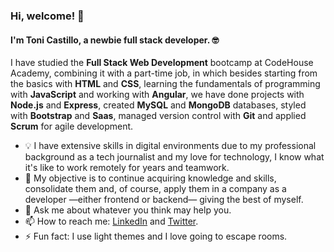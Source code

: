 ### Hi, welcome! 👋

#### I'm Toni Castillo, a newbie full stack developer. 🤓

I have studied the **Full Stack Web Development** bootcamp at CodeHouse Academy, combining it with a part-time job, in which besides starting from the basics with **HTML** and **CSS**, learning the fundamentals of programming with **JavaScript** and working with **Angular**, we have done projects with **Node.js** and **Express**, created **MySQL** and **MongoDB** databases, styled with **Bootstrap** and **Saas**, managed version control with **Git** and applied **Scrum** for agile development.

- 💡 I have extensive skills in digital environments due to my professional background as a tech journalist and my love for technology, I know what it's like to work remotely for years and teamwork.
- 🌱 My objective is to continue acquiring knowledge and skills, consolidate them and, of course, apply them in a company as a developer —either frontend or backend— giving the best of myself.
- 💬 Ask me about whatever you think may help you.
- 📫 How to reach me: [LinkedIn](https://www.linkedin.com/in/toni-castillo-lozano/) and [Twitter](https://twitter.com/ToniCastillo_).
- ⚡ Fun fact: I use light themes and I love going to escape rooms.
